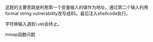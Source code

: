 这题的主要思路是利用第一个变量输入的值作为地址，通过第二个输入利用format string vulnerability改写成85。最后注入shellcode执行。



字符串输入遇到`\x00`会终止。



mmap函数问题

